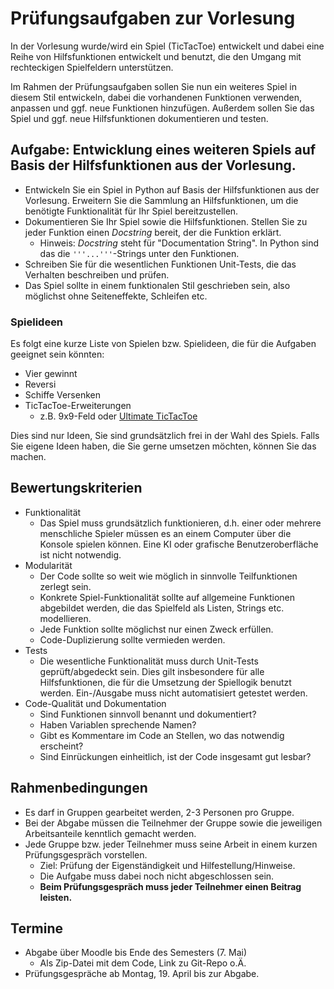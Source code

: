 # Prüfungsaufgaben zur Vorlesung

In der Vorlesung wurde/wird ein Spiel (TicTacToe) entwickelt und dabei eine Reihe von
Hilfsfunktionen entwickelt und benutzt, die den Umgang mit rechteckigen Spielfeldern
unterstützen.

Im Rahmen der Prüfungsaufgaben sollen Sie nun ein weiteres Spiel in diesem Stil
entwickeln, dabei die vorhandenen Funktionen verwenden, anpassen und ggf.
neue Funktionen hinzufügen.
Außerdem sollen Sie das Spiel und ggf. neue Hilfsfunktionen dokumentieren und testen.

## Aufgabe: Entwicklung eines weiteren Spiels auf Basis der Hilfsfunktionen aus der Vorlesung.

- Entwickeln Sie ein Spiel in Python auf Basis der Hilfsfunktionen aus der Vorlesung.
  Erweitern Sie die Sammlung an Hilfsfunktionen, um die benötigte Funktionalität
  für Ihr Spiel bereitzustellen.
- Dokumentieren Sie Ihr Spiel sowie die Hilfsfunktionen.
  Stellen Sie zu jeder Funktion einen *Docstring* bereit, der die Funktion erklärt.
  - Hinweis: *Docstring* steht für "Documentation String".
    In Python sind das die `'''...'''`-Strings unter den Funktionen.
- Schreiben Sie für die wesentlichen Funktionen Unit-Tests,
  die das Verhalten beschreiben und prüfen.
- Das Spiel sollte in einem funktionalen Stil geschrieben sein, also möglichst ohne
  Seiteneffekte, Schleifen etc.

### Spielideen
 
 Es folgt eine kurze Liste von Spielen bzw. Spielideen, die für die Aufgaben geeignet
 sein könnten:

 - Vier gewinnt
 - Reversi
 - Schiffe Versenken
 - TicTacToe-Erweiterungen
   - z.B. 9x9-Feld oder [Ultimate TicTacToe](https://ultimatetictactoe.creativitygames.net/)

Dies sind nur Ideen, Sie sind grundsätzlich frei in der Wahl des Spiels.
Falls Sie eigene Ideen haben, die Sie gerne umsetzen möchten, können Sie das machen.

## Bewertungskriterien

- Funktionalität
  - Das Spiel muss grundsätzlich funktionieren, d.h. einer oder mehrere menschliche
    Spieler müssen es an einem Computer über die Konsole spielen können.
    Eine KI oder grafische Benutzeroberfläche ist nicht notwendig.
- Modularität
  - Der Code sollte so weit wie möglich in sinnvolle Teilfunktionen zerlegt sein.
  - Konkrete Spiel-Funktionalität sollte auf allgemeine Funktionen abgebildet werden,
    die das Spielfeld als Listen, Strings etc. modellieren.
  - Jede Funktion sollte möglichst nur einen Zweck erfüllen.
  - Code-Duplizierung sollte vermieden werden.
- Tests
  - Die wesentliche Funktionalität muss durch Unit-Tests geprüft/abgedeckt sein.
    Dies gilt insbesondere für alle Hilfsfunktionen, die für die Umsetzung der
    Spiellogik benutzt werden.
    Ein-/Ausgabe muss nicht automatisiert getestet werden.
- Code-Qualität und Dokumentation
  - Sind Funktionen sinnvoll benannt und dokumentiert?
  - Haben Variablen sprechende Namen?
  - Gibt es Kommentare im Code an Stellen, wo das notwendig erscheint?
  - Sind Einrückungen einheitlich, ist der Code insgesamt gut lesbar?
    

## Rahmenbedingungen
- Es darf in Gruppen gearbeitet werden, 2-3 Personen pro Gruppe.
- Bei der Abgabe müssen die Teilnehmer der Gruppe sowie die jeweiligen Arbeitsanteile
  kenntlich gemacht werden.
- Jede Gruppe bzw. jeder Teilnehmer muss seine Arbeit in einem kurzen Prüfungsgespräch
  vorstellen.
  - Ziel: Prüfung der Eigenständigkeit und Hilfestellung/Hinweise.
  - Die Aufgabe muss dabei noch nicht abgeschlossen sein.
  - **Beim Prüfungsgespräch muss jeder Teilnehmer einen Beitrag leisten.**


## Termine
- Abgabe über Moodle bis Ende des Semesters (7. Mai)
  - Als Zip-Datei mit dem Code, Link zu Git-Repo o.Ä.
- Prüfungsgespräche ab Montag, 19. April bis zur Abgabe.

